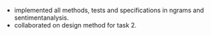 - implemented all methods, tests and specifications in ngrams and sentimentanalysis.
- collaborated on design method for task 2.